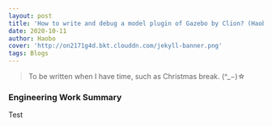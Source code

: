 ```yaml
---
layout: post
title: 'How to write and debug a model plugin of Gazebo by Clion? (Haobo Luo)'
date: 2020-10-11
author: Haobo
cover: 'http://on2171g4d.bkt.clouddn.com/jekyll-banner.png'
tags: Blogs
---
```


> To be written when I have time, such as Christmas break. (^_−)☆

### Engineering Work Summary

Test